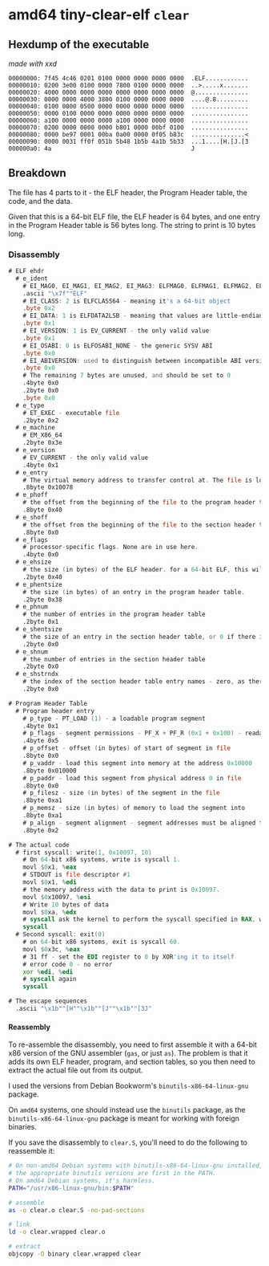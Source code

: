 # amd64 tiny-clear-elf `clear`

## Hexdump of the executable

*made with xxd*

```xxd
00000000: 7f45 4c46 0201 0100 0000 0000 0000 0000  .ELF............
00000010: 0200 3e00 0100 0000 7800 0100 0000 0000  ..>.....x.......
00000020: 4000 0000 0000 0000 0000 0000 0000 0000  @...............
00000030: 0000 0000 4000 3800 0100 0000 0000 0000  ....@.8.........
00000040: 0100 0000 0500 0000 0000 0000 0000 0000  ................
00000050: 0000 0100 0000 0000 0000 0000 0000 0000  ................
00000060: a100 0000 0000 0000 a100 0000 0000 0000  ................
00000070: 0200 0000 0000 0000 b801 0000 00bf 0100  ................
00000080: 0000 be97 0001 00ba 0a00 0000 0f05 b83c  ...............<
00000090: 0000 0031 ff0f 051b 5b48 1b5b 4a1b 5b33  ...1....[H.[J.[3
000000a0: 4a                                       J
```

## Breakdown

The file has 4 parts to it - the ELF header, the Program Header table, the code, and the data.

Given that this is a 64-bit ELF file, the ELF header is 64 bytes, and one entry in the Program Header table is 56 bytes long. The string to print is 10 bytes long.

### Disassembly

```asm
# ELF ehdr
  # e_ident
    # EI_MAG0, EI_MAG1, EI_MAG2, EI_MAG3: ELFMAG0, ELFMAG1, ELFMAG2, ELFMAG3 - the ELF magic number
    .ascii "\x7f""ELF"
    # EI_CLASS: 2 is ELFCLASS64 - meaning it's a 64-bit object
    .byte 0x2
    # EI_DATA: 1 is ELFDATA2LSB - meaning that values are little-endian encoded
    .byte 0x1
    # EI_VERSION: 1 is EV_CURRENT - the only valid value
    .byte 0x1
    # EI_OSABI: 0 is ELFOSABI_NONE - the generic SYSV ABI
    .byte 0x0
    # EI_ABIVERSION: used to distinguish between incompatible ABI versions. Unused for the SYSV ABI
    .byte 0x0
    # The remaining 7 bytes are unused, and should be set to 0
    .4byte 0x0
    .2byte 0x0
    .byte 0x0
  # e_type
    # ET_EXEC - executable file
    .2byte 0x2
  # e_machine
    # EM_X86_64
    .2byte 0x3e
  # e_version
    # EV_CURRENT - the only valid value
    .4byte 0x1
  # e_entry
    # The virtual memory address to transfer control at. The file is loaded into memory address 0x10000, and the code starts 0x78 bytes into the file
    .8byte 0x10078
  # e_phoff
    # the offset from the beginning of the file to the program header table
    .8byte 0x40
  # e_shoff
    # the offset from the beginning of the file to the section header table - zero, as there is no section header table
    .8byte 0x0
  # e_flags
    # processor-specific flags. None are in use here.
    .4byte 0x0
  # e_ehsize
    # the size (in bytes) of the ELF header. for a 64-bit ELF, this will always be 64
    .2byte 0x40
  # e_phentsize
    # the size (in bytes) of an entry in the program header table.
    .2byte 0x38
  # e_phnum
    # the number of entries in the program header table
    .2byte 0x1
  # e_shentsize
    # the size of an entry in the section header table, or 0 if there is no section header table
    .2byte 0x0
  # e_shnum
    # the number of entries in the section header table
    .2byte 0x0
  # e_shstrndx
    # the index of the section header table entry names - zero, as there is no section header table
    .2byte 0x0

# Program Header Table
  # Program header entry
    # p_type - PT_LOAD (1) - a loadable program segment
    .4byte 0x1
    # p_flags - segment permissions - PF_X + PF_R (0x1 + 0x100) - readable and executable
    .4byte 0x5
    # p_offset - offset (in bytes) of start of segment in file
    .8byte 0x0
    # p_vaddr - load this segment into memory at the address 0x10000
    .8byte 0x010000
    # p_paddr - load this segment from physical address 0 in file
    .8byte 0x0
    # p_filesz - size (in bytes) of the segment in the file
    .8byte 0xa1
    # p_memsz - size (in bytes) of memory to load the segment into
    .8byte 0xa1
    # p_align - segment alignment - segment addresses must be aligned to multiples of this value
    .8byte 0x2

# The actual code
  # first syscall: write(1, 0x10097, 10)
    # On 64-bit x86 systems, write is syscall 1.
    movl $0x1, %eax
    # STDOUT is file descriptor #1
    movl $0x1, %edi
    # the memory address with the data to print is 0x10097.
    movl $0x10097, %esi
    # Write 10 bytes of data
    movl $0xa, %edx
    # syscall ask the kernel to perform the syscall specified in RAX, with arguments from RDI, RSI, RDX, and others
    syscall
  # Second syscall: exit(0)
    # on 64-bit x86 systems, exit is syscall 60.
    movl $0x3c, %eax
    # 31 ff - set the EDI register to 0 by XOR'ing it to itself
    # error code 0 - no error
    xor %edi, %edi
    # syscall again
    syscall

# The escape sequences
  .ascii "\x1b""[H""\x1b""[J""\x1b""[3J"
```

#### Reassembly

To re-assemble the disassembly, you need to first assemble it with a 64-bit x86 version of the GNU assembler (`gas`, or just `as`). The problem is that it adds its own ELF header, program, and section tables, so you then need to extract the actual file out from its output.

I used the versions from Debian Bookworm's `binutils-x86-64-linux-gnu` package.

On `amd64` systems, one should instead use the `binutils` package, as the `binutils-x86-64-linux-gnu` package is meant for working with foreign binaries.

If you save the disassembly to `clear.S`, you'll need to do the following to reassemble it:

```sh
# On non-amd64 Debian systems with binutils-x86-64-linux-gnu installed, this will ensure
# the appropriate binutils versions are first in the PATH.
# On amd64 Debian systems, it's harmless.
PATH="/usr/x86-linux-gnu/bin:$PATH"

# assemble
as -o clear.o clear.S -no-pad-sections

# link
ld -o clear.wrapped clear.o

# extract
objcopy -O binary clear.wrapped clear
```
